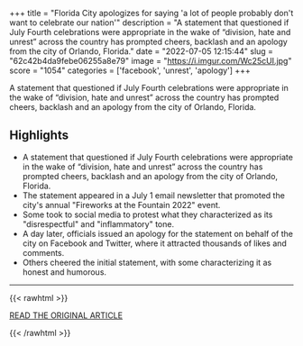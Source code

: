 +++
title = "Florida City apologizes for saying 'a lot of people probably don't want to celebrate our nation'"
description = "A statement that questioned if July Fourth celebrations were appropriate in the wake of “division, hate and unrest” across the country has prompted cheers, backlash and an apology from the city of Orlando, Florida."
date = "2022-07-05 12:15:44"
slug = "62c42b4da9febe06255a8e79"
image = "https://i.imgur.com/Wc25cUI.jpg"
score = "1054"
categories = ['facebook', 'unrest', 'apology']
+++

A statement that questioned if July Fourth celebrations were appropriate in the wake of “division, hate and unrest” across the country has prompted cheers, backlash and an apology from the city of Orlando, Florida.

## Highlights

- A statement that questioned if July Fourth celebrations were appropriate in the wake of “division, hate and unrest” across the country has prompted cheers, backlash and an apology from the city of Orlando, Florida.
- The statement appeared in a July 1 email newsletter that promoted the city's annual "Fireworks at the Fountain 2022" event.
- Some took to social media to protest what they characterized as its "disrespectful" and "inflammatory" tone.
- A day later, officials issued an apology for the statement on behalf of the city on Facebook and Twitter, where it attracted thousands of likes and comments.
- Others cheered the initial statement, with some characterizing it as honest and humorous.

---

{{< rawhtml >}}
  <p class="article-category">
    <a target="_blank" href="https://www.nbcnews.com/news/us-news/florida-city-apologizes-saying-lot-people-probably-dont-want-celebrate-rcna36544">READ THE ORIGINAL ARTICLE</a>
  </p>
{{< /rawhtml >}}
